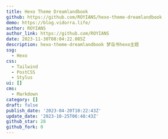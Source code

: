 ```yaml
---
title: Hexo Theme Dreamlandbook
github: https://github.com/ROYIANS/hexo-theme-dreamlandbook
demo: https://blog.vidorra.life/
author: ROYIANS
author_link: https://github.com/ROYIANS
date: 2023-11-30T08:04:22.085Z
description: hexo-theme-dreamlandbook 梦岛书hexo主题
ssg:
  - Hexo
css:
  - Tailwind
  - PostCSS
  - Stylus
ui: []
cms:
  - Markdown
category: []
draft: false
publish_date: '2023-04-20T10:22:43Z'
update_date: '2023-10-25T06:48:43Z'
github_star: 28
github_fork: 0
---
```

